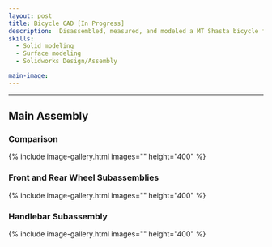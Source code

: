 ```yaml
---
layout: post
title: Bicycle CAD [In Progress]
description:  Disassembled, measured, and modeled a MT Shasta bicycle for a class project as a team of 2.
skills: 
  - Solid modeling
  - Surface modeling
  - Solidworks Design/Assembly

main-image: 
---
```


---
## Main Assembly
### Comparison
{% include image-gallery.html images="" height="400" %}

### Front and Rear Wheel Subassemblies
{% include image-gallery.html images="" height="400" %}

### Handlebar Subassembly
{% include image-gallery.html images="" height="400" %}
